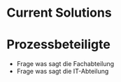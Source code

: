 <h1>Current Solutions</h1>

# Prozessbeteiligte
- Frage was sagt die Fachabteilung
- Frage was sagt die IT-Abteilung

